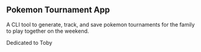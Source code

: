 ## Pokemon Tournament App
A CLI tool to generate, track, and save pokemon tournaments for the family to play together on the weekend.

Dedicated to Toby